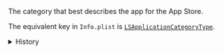 The category that best describes the app for the App Store.

The equivalent key in `Info.plist` is
[`LSApplicationCategoryType`](https://developer.apple.com/documentation/bundleresources/information_property_list/lsapplicationcategorytype).

<details>
<summary>History</summary>

- [[3.5.13](https://github.com/microsoft/react-native-test-app/releases/tag/3.5.13)]
  Added

</details>

